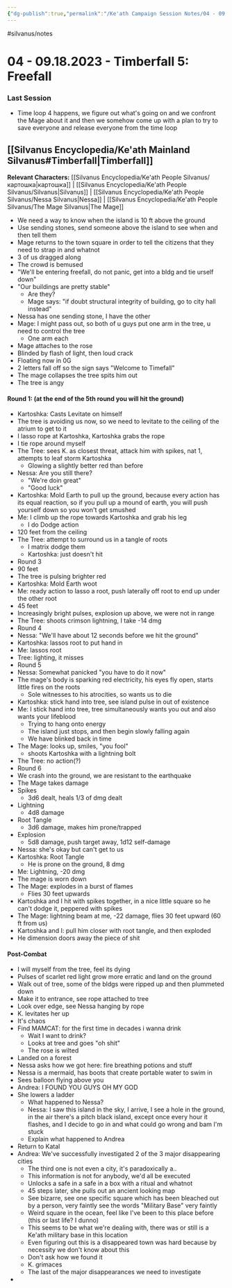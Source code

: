```yaml
---
{"dg-publish":true,"permalink":"/Ke'ath Campaign Session Notes/04 - 09.18.2023 - Timberfall 5 Freefall/"}
---
```


#silvanus/notes 
# 04 - 09.18.2023 - Timberfall 5: Freefall
### Last Session
- Time loop 4 happens, we figure out what's going on and we confront the Mage about it and then we somehow come up with a plan to try to save everyone and release everyone from the time loop
## [[Silvanus Encyclopedia/Ke'ath Mainland Silvanus#Timberfall\|Timberfall]]
**Relevant Characters:** [[Silvanus Encyclopedia/Ke'ath People Silvanus/картошка\|картошка]] | [[Silvanus Encyclopedia/Ke'ath People Silvanus/Silvanus\|Silvanus]] | [[Silvanus Encyclopedia/Ke'ath People Silvanus/Nessa Silvanus\|Nessa]] | [[Silvanus Encyclopedia/Ke'ath People Silvanus/The Mage Silvanus\|The Mage]]

- We need a way to know when the island is 10 ft above the ground
- Use sending stones, send someone above the island to see when and then tell them
- Mage returns to the town square in order to tell the citizens that they need to strap in and whatnot
- 3 of us dragged along
- The crowd is bemused
- "We'll be entering freefall, do not panic, get into a bldg and tie urself down"
- "Our buildings are pretty stable"
	- Are they?
	- Mage says: "if doubt structural integrity of building, go to city hall instead"
- Nessa has one sending stone, I have the other
- Mage: I might pass out, so both of u guys put one arm in the tree, u need to control the tree
	- One arm each
- Mage attaches to the rose
- Blinded by flash of light, then loud crack
- Floating now in 0G
- 2 letters fall off so the sign says "Welcome to Timefall"
- The mage collapses the tree spits him out
- The tree is angy

#### Round 1: (at the end of the 5th round you will hit the ground)
- Kartoshka: Casts Levitate on himself
- The tree is avoiding us now, so we need to levitate to the ceiling of the atrium to get to it
- I lasso rope at Kartoshka, Kartoshka grabs the rope
- I tie rope around myself
- The Tree: sees K. as closest threat, attack him with spikes, nat 1, attempts to leaf storm Kartoshka
	- Glowing a slightly better red than before
-  Nessa: Are you still there?
	- "We're doin great"
	- "Good luck"
- Kartoshka: Mold Earth to pull up the ground, because every action has its equal reaction, so if you pull up a mound of earth, you will push yourself down so you won't get smushed
- Me: I climb up the rope towards Kartoshka and grab his leg
	- I do Dodge action
- 120 feet from the ceiling
- The Tree: attempt to surround us in a tangle of roots
	- I matrix dodge them
	- Kartoshka: just doesn't hit
- Round 3
- 90 feet
- The tree is pulsing brighter red 
- Kartoshka: Mold Earth woot
- Me: ready action to lasso a root, push laterally off root to end up under the other root
- 45 feet
- Increasingly bright pulses, explosion up above, we were not in range 
- The Tree: shoots crimson lightning, I take -14 dmg
- Round 4
- Nessa: "We'll have about 12 seconds before we hit the ground"
- Kartoshka: lassos root to put hand in
- Me: lassos root
- Tree: lighting, it misses
- Round 5
- Nessa: Somewhat panicked "you have to do it now"
- The mage's body is sparking red electricity, his eyes fly open, starts little fires on the roots
	- Sole witnesses to his atrocities, so wants us to die
- Kartoshka: stick hand into tree, see island pulse in out of existence
- Me: I stick hand into tree, tree simultaneously wants you out and also wants your lifeblood
	- Trying to hang onto energy 
	- The island just stops, and then begin slowly falling again
	- We have blinked back in time
- The Mage: looks up, smiles, "you fool"
	- shoots Kartoshka with a lightning bolt
- The Tree: no action(?)
- Round 6 
- We crash into the ground, we are resistant to the earthquake
- The Mage takes damage
- Spikes
	- 3d6 dealt, heals 1/3 of dmg dealt
- Lightning
	- 4d8 damage
- Root Tangle
	- 3d6 damage, makes him prone/trapped
- Explosion
	- 5d8 damage, push target away, 1d12 self-damage
- Nessa: she's okay but can't get to us
- Kartoshka: Root Tangle
	- He is prone on the ground, 8 dmg
- Me: Lightning, -20 dmg
- The mage is worn down
- The Mage: explodes in a burst of flames
	- Flies 30 feet upwards
- Kartoshka and I hit with spikes together, in a nice little square so he can't dodge it, peppered with spikes
- The Mage: lightning beam at me, -22 damage, flies 30 feet upward (60 ft from us)
- Kartoshka and I: pull him closer with root tangle, and then exploded
- He dimension doors away the piece of shit

#### Post-Combat
- I will myself from the tree, feel its dying
- Pulses of scarlet red light grow more erratic and land on the ground
- Walk out of tree, some of the bldgs were ripped up and then plummeted down
- Make it to entrance, see rope attached to tree
- Look over edge, see Nessa hanging by rope
- K. levitates her up
- It's chaos
- Find MAMCAT: for the first time in decades i wanna drink
	- Wait I want to drink?
	- Looks at tree and goes "oh shit"
	- The rose is wilted
- Landed on a forest
- Nessa asks how we got here: fire breathing potions and stuff
- Nessa is a mermaid, has boots that create portable water to swim in 
- Sees balloon flying above you 
- Andrea: I FOUND YOU GUYS OH MY GOD
- She lowers a ladder
	- What happened to Nessa?
	- Nessa: I saw this island in the sky, I arrive, I see a hole in the ground, in the air there's a pitch black island, except once every hour it flashes, and I decide to go in and what could go wrong and bam I'm stuck
	- Explain what happened to Andrea
- Return to Katal
- Andrea: We've successfully investigated 2 of the 3 major disappearing cities
	- The third one is not even a city, it's paradoxically a..
	- This information is not for anybody, we'd all be executed
	- Unlocks a safe in a safe in a box with a ritual and whatnot 
	- 45 steps later, she pulls out an ancient looking map
	- See bizarre, see one specific square which has been bleached out by a person, very faintly see the words "Military Base" very faintly
	- Weird square in the ocean, feel like I've been to this place before (this or last life? I dunno)
	- This seems to be what we're dealing with, there was or still is a Ke'ath military base in this location 
	- Even figuring out this is a disappeared town was hard because by necessity we don't know about this
	- Don't ask how we found it
	- K. grimaces
	- The last of the major disappearances we need to investigate
- 
